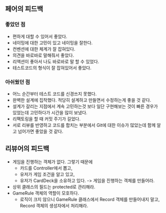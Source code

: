 ## 페어의 피드백

### **좋았던 점**

- 편하게 대할 수 있어서 좋았다.
- 네이밍에 대한 고민이 있고 네이밍을 잘한다.
- 컨벤션에 대한 체계가 잘 잡혀있다.
- 의견을 바로바로 말해줘서 좋았다.
- 리액션이 좋아서 나도 바로바로 말 할 수 있었다.
- 테스트코드의 형식이 잘 잡혀있어서 좋았다.



### **아쉬웠던 점**

- 어느 순간부터 테스트 코드를 신경쓰지 못했다.
- 완벽한 설계에 집착했다. 적당히 설계하고 만들면서 수정하는게 좋을 것 같다.
- 설계가 갈리는 지점에서 계속 고민하는것 보다 일단 구현해보는 것이 빠른 경우가 있었는데 고민하다가 시간을 많이 보냈다.
- 리팩토링을 할 때 커밋 주기가 길었다.
- 서로 리뷰를 반영하고 코드를 합치는 부분에서 Git에 대한 이슈가 많았는데 함께 알고 넘어가면 좋았을 것 같다.



## 리뷰어의 피드백

- 게임을 진행하는 객체가 없다. 그렇기 때문에
    - 카드를 Controller에서 뽑고,
    - 유저가 게임 조건을 알고 있고,
    - 유저가 CardDeck을 소유하고 있다.
        -> 게임을 진행하는 객체를 만들어라.
- 상위 클래스의 필드는 protected로 관리해라.
- GameRule 객체의 역할이 모호하다.
    - 로직이 크지 않으니 GameRule 클래스에서 Record 객체를 만들어내지 말고, Record 객체의 생성자에서 처리해라.